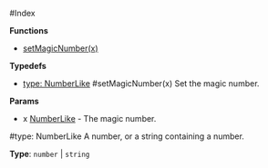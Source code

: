 #Index

**Functions**

* [setMagicNumber(x)](#setMagicNumber)

**Typedefs**

* [type: NumberLike](#NumberLike)
<a name="setMagicNumber"></a>
#setMagicNumber(x)
Set the magic number.

**Params**

- x [NumberLike](#NumberLike) - The magic number.

<a name="NumberLike"></a>
#type: NumberLike
A number, or a string containing a number.

**Type**: `number` | `string`  
